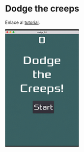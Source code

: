 # Dodge the creeps

Enlace al [tutorial](https://docs.godotengine.org/es/latest/getting_started/step_by_step/your_first_game.html).

![preview](docs/dodge_preview.gif)